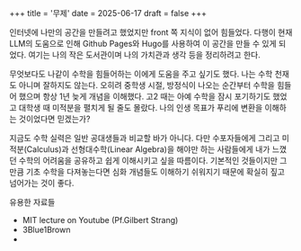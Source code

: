 +++
title = '무제'
date = 2025-06-17
draft = false
+++

인터넷에 나만의 공간을 만들려고 했었지만 front 쪽 지식이 없어 힘들었다. 다행이 현재 LLM의 도움으로 인해 Github Pages와 Hugo를 사용하여 이 공간을 만들 수 있게 되었다.
여기는 나의 작은 도서관이며 나의 가치관과 생각 등을 정리하려고 한다.

무엇보다도 나같이 수학을 힘들어하는 이에게 도움을 주고 싶기도 했다.
나는 수학 천재도 아니며 잘하지도 않는다. 오히려 중학생 시절, 방정식이 나오는 순간부터 수학을 힘들어 했으며 항상 1년 늦게 개념을 이해했다. 
고2 때는 아예 수학을 잠시 포기하기도 했었고 대학생 때 미적분을 펼치게 될 줄도 몰랐다.
나의 인생 목표가 푸리에 변환을 이해하는 것이었다면 믿겠는가?

지금도 수학 실력은 일반 공대생들과 비교할 바가 아니다. 다만 수포자들에게 그리고 미적분(Calculus)과 선형대수학(Linear Algebra)을 해야만 하는 사람들에게 내가 느꼈던 수학의 어려움을 공유하고 쉽게 이해시키고 싶을 따름이다.
기본적인 것들이지만 그만큼 기초 수학을 다져놓는다면 심화 개념들도 이해하기 쉬워지기 때문에 확실히 짚고 넘어가는 것이 좋다. 


유용한 자료들
- MIT lecture on Youtube (Pf.Gilbert Strang)
- 3Blue1Brown
- 